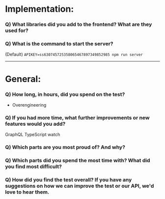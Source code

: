 # Implementation:

### Q) What libraries did you add to the frontend? What are they used for?

### Q) What is the command to start the server?

(Default) `APIKEY=ss630745725358065467897349852985 npm run server`

---

# General:

### Q) How long, in hours, did you spend on the test?

* Overengineering

### Q) If you had more time, what further improvements or new features would you add?

GraphQL
TypeScript watch

### Q) Which parts are you most proud of? And why?

### Q) Which parts did you spend the most time with? What did you find most difficult?

### Q) How did you find the test overall? If you have any suggestions on how we can improve the test or our API, we'd love to hear them.
